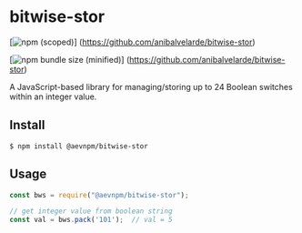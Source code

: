 # bitwise-stor

[![npm (scoped)](https://img.shields.io/npm/v/@aevnpm/bitwise-stor.svg)]
(https://github.com/anibalvelarde/bitwise-stor)

[![npm bundle size (minified)](https://img.shields.io/bundlephobia/min/@aevnpm/bitwise-stor)]
(https://github.com/anibalvelarde/bitwise-stor)

A JavaScript-based library for managing/storing up to 24 Boolean switches within an integer value. 

## Install
```
$ npm install @aevnpm/bitwise-stor
```

## Usage
```js
const bws = require("@aevnpm/bitwise-stor");

// get integer value from boolean string 
const val = bws.pack('101');  // val = 5
```
